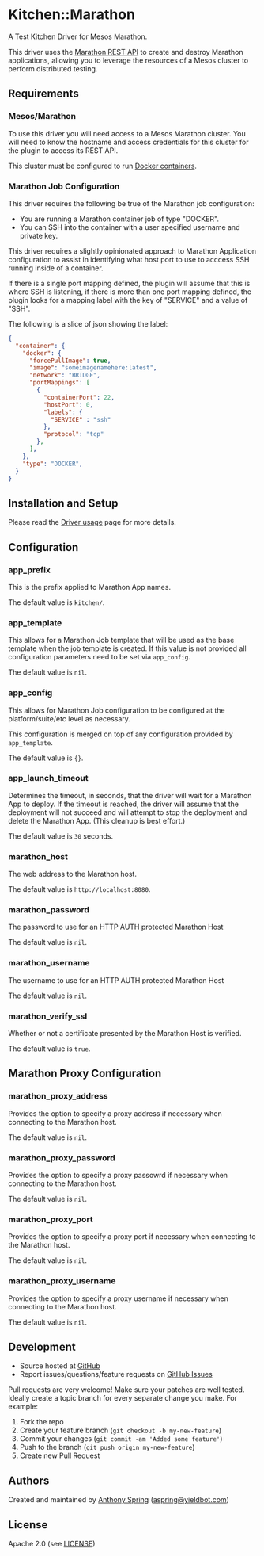 # <a name="title"></a> Kitchen::Marathon

A Test Kitchen Driver for Mesos Marathon.

This driver uses the [Marathon REST API][marathon_api] to create and destroy Marathon applications, allowing you to leverage the resources of a Mesos cluster to perform distributed testing.

## <a name="requirements"></a> Requirements

### Mesos/Marathon

To use this driver you will need access to a Mesos Marathon cluster.  You will need to know the hostname and access credentials for this cluster for the plugin to access its REST API.

This cluster must be configured to run [Docker containers][marathon_docker].

### Marathon Job Configuration

This driver requires the following be true of the Marathon job configuration:

* You are running a Marathon container job of type "DOCKER".
* You can SSH into the container with a user specified username and private key.

This driver requires a slightly opinionated approach to Marathon Application configuration to assist in identifying what host port to use to acccess SSH running inside of a container.  

If there is a single port mapping defined, the plugin will assume that this is where SSH is listening, if there is more than one port mapping defined, the plugin looks for a mapping label with the key of "SERVICE" and a value of "SSH".

The following is a slice of json showing the label:

```json
{
  "container": {
    "docker": {
      "forcePullImage": true,
      "image": "someimagenamehere:latest",
      "network": "BRIDGE",
      "portMappings": [
        {
          "containerPort": 22,
          "hostPort": 0,
          "labels": {
            "SERVICE" : "ssh"
          },
          "protocol": "tcp"
        },
      ],
    },
    "type": "DOCKER",
  }
}

```

## Installation and Setup

Please read the [Driver usage][driver_usage] page for more details.

## <a name="config"></a> Configuration

### <a name="config-app-prefix"></a> app\_prefix

This is the prefix applied to Marathon App names.

The default value is `kitchen/`.

### <a name="config-app-template"></a> app\_template

This allows for a Marathon Job template that will be used as the base template when the job template is created.  If this value is not provided all configuration parameters need to be set via `app_config`.

The default value is `nil`.

### <a name="config-app-config"></a> app\_config

This allows for Marathon Job configuration to be configured at the platform/suite/etc level as necessary.

This configuration is merged on top of any configuration provided by `app_template`.

The default value is `{}`.

### <a name="config-app-launch-timeout"></a> app\_launch\_timeout

Determines the timeout, in seconds, that the driver will wait for a Marathon App to deploy.  If the timeout is reached, the driver will assume that the deployment will not succeed and will attempt to stop the deployment and delete the Marathon App.  (This cleanup is best effort.)

The default value is `30` seconds.

### <a name="config-marathon-host"></a> marathon\_host

The web address to the Marathon host.

The default value is `http://localhost:8080`.

### <a name="config-marathon-password"></a> marathon\_password

The password to use for an HTTP AUTH protected Marathon Host

The default value is `nil`.

### <a name="config-marathon-username"></a> marathon\_username

The username to use for an HTTP AUTH protected Marathon Host

The default value is `nil`.

### <a name="config-marathon-verify-ssl"></a> marathon\_verify\_ssl

Whether or not a certificate presented by the Marathon Host is verified.

The default value is `true`.

## Marathon Proxy Configuration

### <a name="config-marathon-proxy-address"></a> marathon\_proxy\_address

Provides the option to specify a proxy address if necessary when connecting to the Marathon host.

The default value is `nil`.

### <a name="config-marathon-proxy-password"></a> marathon\_proxy\_password

Provides the option to specify a proxy passowrd if necessary when connecting to the Marathon host.

The default value is `nil`.

### <a name="config-marathon-proxy-port"></a> marathon\_proxy\_port

Provides the option to specify a proxy port if necessary when connecting to the Marathon host.

The default value is `nil`.

### <a name="config-marathon-proxy-username"></a> marathon\_proxy\_username

Provides the option to specify a proxy username if necessary when connecting to the Marathon host.

The default value is `nil`.

## Development

* Source hosted at [GitHub][repo]
* Report issues/questions/feature requests on [GitHub Issues][issues]

Pull requests are very welcome! Make sure your patches are well tested.
Ideally create a topic branch for every separate change you make. For
example:

1. Fork the repo
2. Create your feature branch (`git checkout -b my-new-feature`)
3. Commit your changes (`git commit -am 'Added some feature'`)
4. Push to the branch (`git push origin my-new-feature`)
5. Create new Pull Request

## Authors

Created and maintained by [Anthony Spring][author] (<aspring@yieldbot.com>)

## License

Apache 2.0 (see [LICENSE][license])

[author]:           https://github.com/yieldbot
[driver_usage]:     https://github.com/yieldbot/kitchen-marathon
[issues]:           https://github.com/yieldbot/kitchen-marathon/issues
[license]:          https://github.com/yieldbot/kitchen-marathon/blob/master/LICENSE
[marathon]:         https://mesosphere.github.io/marathon/
[marathon_api]:     https://github.com/otto-de/marathon-api
[marathon_docker]:  https://mesosphere.github.io/marathon/docs/native-docker.html
[repo]:             https://github.com/yieldbot/kitchen-marathon

